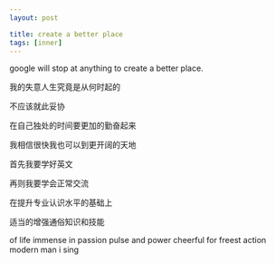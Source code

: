 ```yaml
---
layout: post

title: create a better place
tags: [inner]
---
```


google will stop at anything to create a better place.  

我的失意人生究竟是从何时起的

不应该就此妥协

在自己独处的时间要更加的勤奋起来

我相信很快我也可以到更开阔的天地

首先我要学好英文

再则我要学会正常交流

在提升专业认识水平的基础上

适当的增强通俗知识和技能

of life immense in passion pulse and power 
cheerful for freest action modern man i sing 